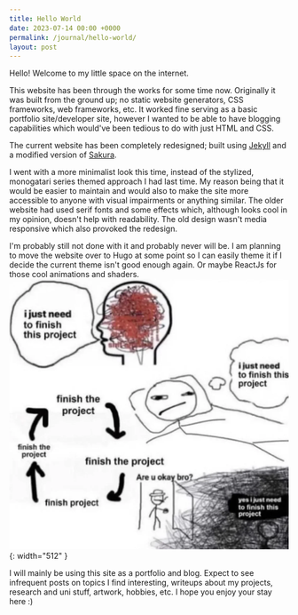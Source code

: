 ```yaml
---
title: Hello World
date: 2023-07-14 00:00 +0000
permalink: /journal/hello-world/
layout: post
---
```


Hello! Welcome to my little space on the internet.

This website has been through the works for some time now. Originally it was built from the ground up; no static website generators, CSS frameworks, web frameworks, etc. It worked fine serving as a basic portfolio site/developer site, however I wanted to be able to have blogging capabilities which would've been tedious to do with just HTML and CSS.  

The current website has been completely redesigned; built using [Jekyll]() and a modified version of [Sakura](). 

I went with a more minimalist look this time, instead of the stylized, monogatari series themed approach I had last time. My reason being that it would be easier to maintain and would also to make the site more accessible to anyone with visual impairments or anything similar. The older website had used serif fonts and some effects which, although looks cool in my opinion, doesn't help with readability. The old design wasn't media responsive which also provoked the redesign.

I'm probably still not done with it and probably never will be. I am planning to move the website over to Hugo at some point so I can easily theme it if I decide the current theme isn't good enough again. Or maybe ReactJs for those cool animations and shaders.
![I just need to finish this project](/assets/img/finish-the-project.webp){: width="512" }

I will mainly be using this site as a portfolio and blog. Expect to see infrequent posts on topics I find interesting, writeups about my projects, research and uni stuff, artwork, hobbies, etc. I hope you enjoy your stay here :)